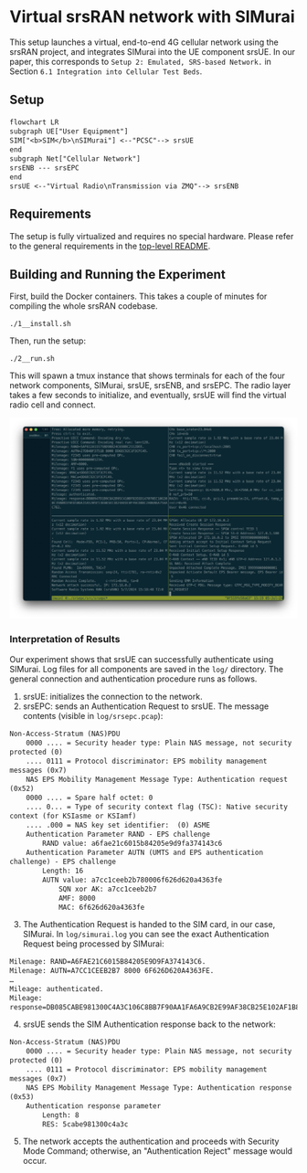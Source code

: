 # Virtual srsRAN network with SIMurai

This setup launches a virtual, end-to-end 4G cellular network using the srsRAN project, and integrates SIMurai into the UE component srsUE. In our paper, this corresponds to `Setup 2: Emulated, SRS-based Network.` in Section `6.1 Integration into Cellular Test Beds`.

## Setup

```mermaid
flowchart LR
subgraph UE["User Equipment"]
SIM["<b>SIM</b>\nSIMurai"] <--"PCSC"--> srsUE
end
subgraph Net["Cellular Network"]
srsENB --- srsEPC
end
srsUE <--"Virtual Radio\nTransmission via ZMQ"--> srsENB
```

## Requirements

The setup is fully virtualized and requires no special hardware. Please refer to the general requirements in the [top-level README](../../README.md).

## Building and Running the Experiment

First, build the Docker containers. This takes a couple of minutes for compiling the whole srsRAN codebase.

```
./1__install.sh
```

Then, run the setup:

```
./2__run.sh
```

This will spawn a tmux instance that shows terminals for each of the four network components, SIMurai, srsUE, srsENB, and srsEPC. The radio layer takes a few seconds to initialize, and eventually, srsUE will find the virtual radio cell and connect.

![](./terminals.png)

### Interpretation of Results

Our experiment shows that srsUE can successfully authenticate using SIMurai. Log files for all components are saved in the `log/` directory. The general connection and authentication procedure runs as follows.

1. srsUE: initializes the connection to the network.
2. srsEPC: sends an Authentication Request to srsUE. The message contents (visible in `log/srsepc.pcap`):

```
Non-Access-Stratum (NAS)PDU
    0000 .... = Security header type: Plain NAS message, not security protected (0)
    .... 0111 = Protocol discriminator: EPS mobility management messages (0x7)
    NAS EPS Mobility Management Message Type: Authentication request (0x52)
    0000 .... = Spare half octet: 0
    .... 0... = Type of security context flag (TSC): Native security context (for KSIasme or KSIamf)
    .... .000 = NAS key set identifier:  (0) ASME
    Authentication Parameter RAND - EPS challenge
        RAND value: a6fae21c6015b84205e9d9fa374143c6
    Authentication Parameter AUTN (UMTS and EPS authentication challenge) - EPS challenge
        Length: 16
        AUTN value: a7cc1ceeb2b780006f626d620a4363fe
            SQN xor AK: a7cc1ceeb2b7
            AMF: 8000
            MAC: 6f626d620a4363fe
```

3. The Authentication Request is handed to the SIM card, in our case, SIMurai. In `log/simurai.log` you can see the exact Authentication Request being processed by SIMurai:

```
Milenage: RAND=A6FAE21C6015B84205E9D9FA374143C6.
Milenage: AUTN=A7CC1CEEB2B7 8000 6F626D620A4363FE.
…
Mileage: authenticated.
Mileage: response=DB085CABE981300C4A3C106C8BB7F90AA1FA6A9CB2E99AF38CB25E102AF1B828CDD575253457D652F8AA2F5008EE9F3019CC521241.
```

4. srsUE sends the SIM Authentication response back to the network:
```
Non-Access-Stratum (NAS)PDU
    0000 .... = Security header type: Plain NAS message, not security protected (0)
    .... 0111 = Protocol discriminator: EPS mobility management messages (0x7)
    NAS EPS Mobility Management Message Type: Authentication response (0x53)
    Authentication response parameter
        Length: 8
        RES: 5cabe981300c4a3c
```

5. The network accepts the authentication and proceeds with Security Mode Command; otherwise, an "Authentication Reject" message would occur.
